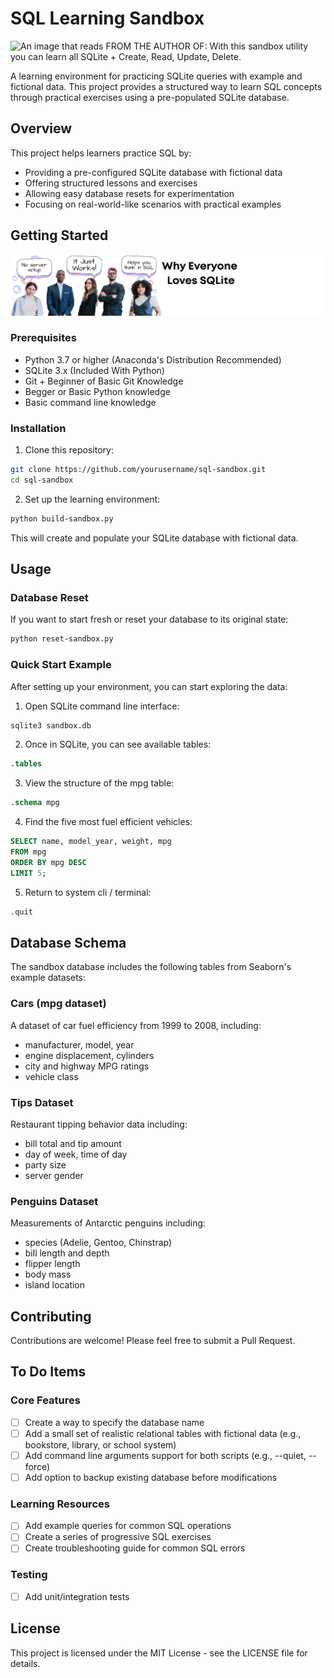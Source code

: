 # SQL Learning Sandbox

<img src="images/FROMAUTHOROF.png" alt="An image that reads FROM THE AUTHOR OF: With this sandbox utility you can learn all SQLite + Create, Read, Update, Delete."/>

A learning environment for practicing SQLite queries with example and fictional data. This project provides a structured way to learn SQL concepts through practical exercises using a pre-populated SQLite database.

## Overview

This project helps learners practice SQL by:
- Providing a pre-configured SQLite database with fictional data
- Offering structured lessons and exercises
- Allowing easy database resets for experimentation
- Focusing on real-world-like scenarios with practical examples

## Getting Started

<img src="images/EVERYONELOVES.png" alt="An image that reads Why Everyone Lives SQLite. No Server Setup, It Just Works, Helps You Think In SQL."/>

### Prerequisites
- Python 3.7 or higher (Anaconda's Distribution Recommended)
- SQLite 3.x (Included With Python)
- Git + Beginner of Basic Git Knowledge
- Begger or Basic Python knowledge
- Basic command line knowledge

### Installation

1. Clone this repository:
```bash
git clone https://github.com/yourusername/sql-sandbox.git
cd sql-sandbox
```

2. Set up the learning environment:
```bash
python build-sandbox.py
```
This will create and populate your SQLite database with fictional data.

## Usage

### Database Reset
If you want to start fresh or reset your database to its original state:
```bash
python reset-sandbox.py
```

### Quick Start Example
After setting up your environment, you can start exploring the data:

1. Open SQLite command line interface:
```bash
sqlite3 sandbox.db
```

2. Once in SQLite, you can see available tables:
```sql
.tables
```

3. View the structure of the mpg table:
```sql
.schema mpg
```

4. Find the five most fuel efficient vehicles:
```sql
SELECT name, model_year, weight, mpg
FROM mpg
ORDER BY mpg DESC
LIMIT 5;
```

5. Return to system cli / terminal:
```sql
.quit
```

## Database Schema

The sandbox database includes the following tables from Seaborn's example datasets:

### Cars (mpg dataset)
A dataset of car fuel efficiency from 1999 to 2008, including:
- manufacturer, model, year
- engine displacement, cylinders
- city and highway MPG ratings
- vehicle class

### Tips Dataset
Restaurant tipping behavior data including:
- bill total and tip amount
- day of week, time of day
- party size
- server gender

### Penguins Dataset
Measurements of Antarctic penguins including:
- species (Adelie, Gentoo, Chinstrap)
- bill length and depth
- flipper length
- body mass
- island location

## Contributing

Contributions are welcome! Please feel free to submit a Pull Request.

## To Do Items

### Core Features
- [ ] Create a way to specify the database name
- [ ] Add a small set of realistic relational tables with fictional data (e.g., bookstore, library, or school system)
- [ ] Add command line arguments support for both scripts (e.g., --quiet, --force)
- [ ] Add option to backup existing database before modifications

### Learning Resources
- [ ] Add example queries for common SQL operations
- [ ] Create a series of progressive SQL exercises
- [ ] Create troubleshooting guide for common SQL errors

### Testing
- [ ] Add unit/integration tests

## License

This project is licensed under the MIT License - see the LICENSE file for details.
